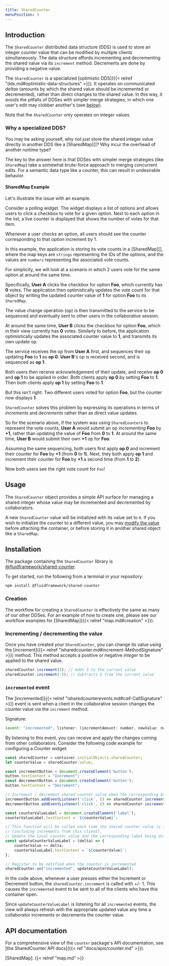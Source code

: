 ```yaml
---
title: SharedCounter
menuPosition: 5
---
```


## Introduction

The `SharedCounter` distributed data structure (DDS) is used to store an integer counter value that can be modified by multiple clients simultaneously.
The data structure affords incrementing and decrementing the shared value via its `increment` method. Decrements are done by providing a negative value.

The `SharedCounter` is a specialized [optimistic DDS]({{< relref "dds.md#optimistic-data-structures" >}}).
It operates on communicated _deltas_ (amounts by which the shared value should be incremented or decremented), rather than direct changes to the shared value.
In this way, it avoids the pitfalls of DDSes with simpler merge strategies, in which one user's edit may clobber another's (see [below](#why-a-specialized-dds)).

Note that the `SharedCounter` only operates on integer values.

### Why a specialized DDS?

You may be asking yourself, why not just store the shared integer value directly in another DDS like a [SharedMap][]?
Why incur the overhead of another runtime type?

The key to the answer here is that DDSes with simpler merge strategies (like `SharedMap`) take a somewhat brute-force approach to merging concurrent edits.
For a semantic data type like a counter, this can result in undesirable behavior.

#### SharedMap Example

Let's illustrate the issue with an example.

Consider a polling widget.
The widget displays a list of options and allows users to click a checkbox to vote for a given option.
Next to each option in the list, a live counter is displayed that shows the number of votes for that item.

Whenever a user checks an option, all users should see the counter corresponding to that option increment by 1.

In this example, the application is storing its vote counts in a [SharedMap][], where the map keys are `strings` representing the IDs of the options, and the values are `numbers` representing the associated vote counts.

For simplicity, we will look at a scenario in which 2 users vote for the same option at around the same time.

Specifically, **User A** clicks the checkbox for option **Foo**, which currently has **0** votes.
The application then optimistically updates the vote count for that object by writing the updated counter value of **1** for option **Foo** to its `SharedMap`.

The value change operation (op) is then transmitted to the service to be sequenced and eventually sent to other users in the collaborative session.

At around the same time, **User B** clicks the checkbox for option **Foo**, which in their view currently has **0** votes.
Similarly to before, the application optimistically updates the associated counter value to **1**, and transmits its own update op.

The service receives the op from **User A** first, and sequences their op updating **Foo** to **1** as **op 0**. **User B**'s op is received second, and is sequenced as **op 1**.

Both users then receive acknowledgement of their update, and receive **op 0** and **op 1** to be applied in order.
Both clients apply **op 0** by setting **Foo** to **1**.
Then both clients apply **op 1** by setting **Foo** to **1**.

But this isn't right.
Two different users voted for option **Foo**, but the counter now displays **1**.

`SharedCounter` solves this problem by expressing its operations in terms of *increments* and *decrements* rather than as direct value updates.

So for the scenario above, if the system was using `SharedCounter`s to represent the vote counts, **User A** would submit an op *incrementing* **Foo** by **+1**, rather than updating the value of **Foo** from **0** to **1**.
At around the same time, **User B** would submit their own **+1** op for **Foo**.

Assuming the same sequencing, both users first apply **op 0** and increment their counter for **Foo** by **+1** (from **0** to **1**).
Next, they both apply **op 1** and increment their counter for **Foo** by **+1** a second time (from **1** to **2**).

Now both users see the right vote count for `Foo`!

## Usage

The `SharedCounter` object provides a simple API surface for managing a shared integer whose value may be incremented and decremented by collaborators.

A new `SharedCounter` value will be initialized with its value set to `0`.
If you wish to initialize the counter to a different value, you may [modify the value](#incrementing--decrementing-the-value) before attaching the container, or before storing it in another shared object like a `SharedMap`.

## Installation

The package containing the `SharedCounter` library is [@fluidframework/shared-counter](https://www.npmjs.com/package/@fluidframework/counter).

To get started, run the following from a terminal in your repository:

```bash
npm install @fluidframework/shared-counter
```

### Creation

The workflow for creating a `SharedCounter` is effectively the same as many of our other DDSes.
For an example of how to create one, please see our workflow examples for [SharedMap]({{< relref "map.md#creation" >}}).

### Incrementing / decrementing the value

Once you have created your `SharedCounter`, you can change its value using the [increment]({{< relref "isharedcounter.md#increment-MethodSignature" >}}) method.
This method accepts a positive or negative *integer* to be applied to the shared value.


```javascript
sharedCounter.increment(3); // Adds 3 to the current value
sharedCounter.increment(-5); // Subtracts 5 from the current value
```

### `incremented` event

The [incremented]({{< relref "isharedcounterevents.md#_call_-CallSignature" >}}) event is sent when a client in the collaborative session changes the counter value via the `increment` method.

Signature:

```javascript
(event: "incremented", listener: (incrementAmount: number, newValue: number) => void)
```

By listening to this event, you can receive and apply the changes coming from other collaborators.
Consider the following code example for configuring a Counter widget:

```javascript
const sharedCounter = container.initialObjects.sharedCounter;
let counterValue = sharedCounter.value;

const incrementButton = document.createElement('button');
button.textContent = "Increment";
const decrementButton = document.createElement('button');
button.textContent = "Decrement";

// Increment / decrement shared counter value when the corresponding button is clicked
incrementButton.addEventListener('click', () => sharedCounter.increment(1));
decrementButton.addEventListener('click', () => sharedCounter.increment(-1));

const counterValueLabel = document.createElement('label');
counterValueLabel.textContent = `${counterValue}`;

// This function will be called each time the shared counter value is incremented
// (including increments from this client).
// Update the local counter value and the corresponding label being displayed in the widget.
const updateCounterValueLabel = (delta) => {
    counterValue += delta;
    counterValueLabel.textContent = `${counterValue}`;
};

// Register to be notified when the counter is incremented
sharedCounter.on("incremented", updateCounterValueLabel);
```

In the code above, whenever a user presses either the Increment or Decrement button, the `sharedCounter.increment` is called with +/- 1.
This causes the `incremented` event to be sent to all of the clients who have this container open.

Since `updateCounterValueLabel` is listening for all `incremented` events, the view will always refresh with the appropriate updated value any time a collaborator increments or decrements the counter value.

## API documentation

For a comprehensive view of the `counter` package's API documentation, see [the SharedCounter API docs]({{< ref "docs/apis/counter.md" >}}).

<!-- Links -->
[SharedMap]: {{< relref "map.md" >}}
